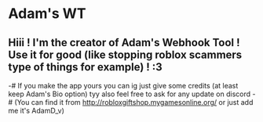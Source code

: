 
# Adam's WT

## Hiii ! I'm the creator of Adam's Webhook Tool ! Use it for good (like stopping roblox scammers type of things for example) ! :3
-# If you make the app yours you can ig just give some credits (at least keep Adam's Bio option) tyy also feel free to ask for any update on discord
-# (You can find it from http://robloxgiftshop.mygamesonline.org/ or just add me it's AdamD_v)
